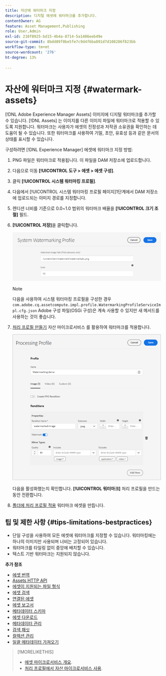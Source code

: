 ```yaml
---
title: 자산에 워터마크 지정
description: 디지털 에셋에 워터마크를 추가합니다.
contentOwner: AG
feature: Asset Management,Publishing
role: User,Admin
exl-id: 210f8925-bd15-4b4a-8714-5a1486eeb49e
source-git-commit: 8bdd89f0be5fe7c9d4f6ba891d7d108286f823bb
workflow-type: tm+mt
source-wordcount: '276'
ht-degree: 13%

---
```


# 자산에 워터마크 지정 {#watermark-assets}

[!DNL Adobe Experience Manager Assets] 이미지에 디지털 워터마크를 추가할 수 있습니다. [!DNL Assets] 는 이미지를 다른 이미지 파일에 워터마크로 적용할 수 있도록 지원합니다. 워터마크는 사용자가 에셋의 진정성과 저작권 소유권을 확인하는 데 도움이 될 수 있습니다. 또한 워터마크를 사용하여 기밀, 초안, 유효성 등과 같은 문서의 상태를 표시할 수 있습니다.

구성하려면 [!DNL Experience Manager] 에셋에 워터마크 지정 방법:

1. PNG 파일은 워터마크로 적용됩니다. 이 파일을 DAM 저장소에 업로드합니다.

1. 다음으로 이동 **[!UICONTROL 도구 > 에셋 > 에셋 구성]**.

1. 클릭 **[!UICONTROL 시스템 워터마킹 프로필]**.

1. 다음에서 [!UICONTROL 시스템 워터마킹 프로필 페이지]1단계에서 DAM 저장소에 업로드되는 이미지 경로를 지정합니다.

1. 렌디션 너비를 기준으로 0.0~1.0 범위의 워터마크 배율을 **[!UICONTROL 크기 조절]** 필드.

1. **[!UICONTROL 저장]**&#x200B;을 클릭합니다.

   ![에셋 중복 감지기](assets/system-watermarking-profile.png)

   >[!NOTE]
   >
   >다음을 사용하여 시스템 워터마킹 프로필을 구성한 경우 `com.adobe.cq.assetcompute.impl.profile.WatermarkingProfileServiceImpl.cfg.json` Adobe 구성 파일(OSGi 구성)은 계속 사용할 수 있지만 새 메서드를 사용하는 것이 좋습니다.


1. [처리 프로필 만들기](/help/assets/asset-microservices-configure-and-use.md#create-custom-profile) 자산 마이크로서비스 를 활용하여 워터마크를 적용합니다.

   ![워터마크를 만드는 자산 처리 프로필](assets/watermark-processing-profile.png)

   다음을 활성화했는지 확인합니다. **[!UICONTROL 워터마크]** 처리 프로필을 만드는 동안 전환합니다.

1. [폴더에 처리 프로필 적용](/help/assets/asset-microservices-configure-and-use.md#use-profiles) 워터마크 에셋을 만듭니다.

## 팁 및 제한 사항 {#tips-limitations-bestpractices}

* 단일 구성을 사용하여 모든 에셋에 워터마크를 지정할 수 있습니다. 워터마킹에는 하나의 이미지만 사용되며 너비는 고정되어 있습니다.
* 워터마크를 타일링 없이 중앙에 배치할 수 있습니다.
* 텍스트 기반 워터마크는 지원되지 않습니다.

**추가 참조**

* [에셋 번역](translate-assets.md)
* [Assets HTTP API](mac-api-assets.md)
* [에셋이 지원되는 파일 형식](file-format-support.md)
* [에셋 검색](search-assets.md)
* [연결된 에셋](use-assets-across-connected-assets-instances.md)
* [에셋 보고서](asset-reports.md)
* [메타데이터 스키마](metadata-schemas.md)
* [에셋 다운로드](download-assets-from-aem.md)
* [메타데이터 관리](manage-metadata.md)
* [검색 패싯](search-facets.md)
* [컬렉션 관리](manage-collections.md)
* [일괄 메타데이터 가져오기](metadata-import-export.md)

>[!MORELIKETHIS]
>
>* [에셋 마이크로서비스 개요](/help/assets/asset-microservices-overview.md).
>* [처리 프로필에서 자산 마이크로서비스 사용](/help/assets/asset-microservices-configure-and-use.md).

